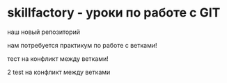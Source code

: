 # skillfactory - уроки по работе с GIT

наш новый репозиторий


нам потребуется практикум по работе с ветками!

тест на конфликт между ветками!


2 test на конфликт между ветками
